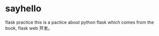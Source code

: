 # sayhello
flask practice 
this is a pactice about python flask which comes from the book, flask web 开发。
